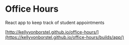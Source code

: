 Office Hours
==============

React app to keep track of student appointments

[http://kellyvonborstel.github.io/office-hours/](https://kellyvonborstel.github.io/office-hours/builds/app/)

